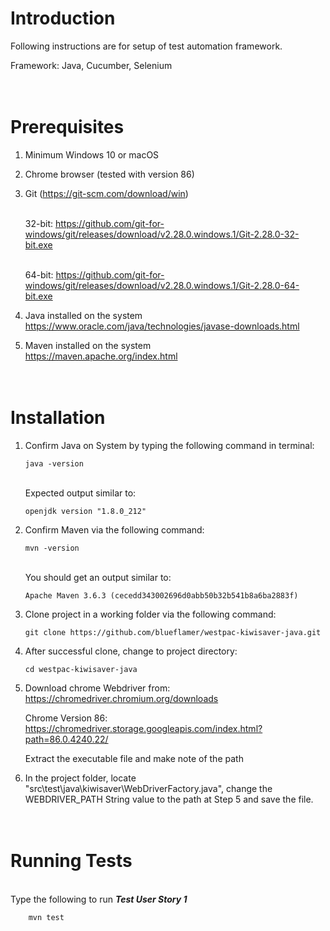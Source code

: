 Introduction
======

Following instructions are for setup of test automation framework.

Framework: Java, Cucumber, Selenium



\
Prerequisites
======
    
1. Minimum Windows 10 or macOS 

2. Chrome browser (tested with version 86)

3. Git (https://git-scm.com/download/win)

    \
    32-bit: https://github.com/git-for-windows/git/releases/download/v2.28.0.windows.1/Git-2.28.0-32-bit.exe
    
    \
    64-bit: https://github.com/git-for-windows/git/releases/download/v2.28.0.windows.1/Git-2.28.0-64-bit.exe

    
4. Java installed on the system
    \
    https://www.oracle.com/java/technologies/javase-downloads.html

5. Maven installed on the system
    \
    https://maven.apache.org/index.html


\
Installation
======

1. Confirm Java on System by typing the following command in terminal:

    ```console
    java -version
    ```
    \
    Expected output similar to:

    ```console
    openjdk version "1.8.0_212"
    ```

2. Confirm Maven via the following command:
    ```console
    mvn -version
    ```
    \
    You should get an output similar to:

    ```console
    Apache Maven 3.6.3 (cecedd343002696d0abb50b32b541b8a6ba2883f)
    ```

3. Clone project in a working folder via the following command:
    ```console
    git clone https://github.com/blueflamer/westpac-kiwisaver-java.git
    ```

4. After successful clone, change to project directory:
    ```console
    cd westpac-kiwisaver-java
    ```

5. Download chrome Webdriver from: https://chromedriver.chromium.org/downloads

    Chrome Version 86: https://chromedriver.storage.googleapis.com/index.html?path=86.0.4240.22/

    Extract the executable file and make note of the path

6. In the project folder, locate "src\test\java\kiwisaver\WebDriverFactory.java", change the WEBDRIVER_PATH String value to the path at Step 5 and save the file.



\
Running Tests
======

\
Type the following to run **_Test User Story 1_**
```console
    mvn test
```



